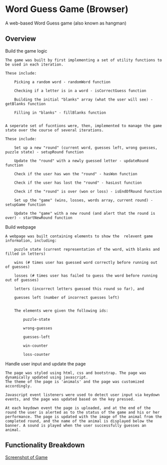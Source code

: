 # Word Guess Game (Browser)

A web-based Word Guess game (also known as hangman)

## Overview


Build the game logic

	The game was built by first implementing a set of utility functions to be used in each iteration.

	These include:

		Picking a random word - randomWord function

		Checking if a letter is in a word - isCorrectGuess function

		Building the initial "blanks" array (what the user will see) - getBlanks function

		Filling in "blanks" - fillBlanks function


	A seperate set of fucntions were, then, implemented to manage the game state over the course of several iterations. 

	These include: 

		Set up a new "round" (current word, guesses left, wrong guesses, puzzle state) - setupRound function

		Update the "round" with a newly guessed letter - updateRound function

		Check if the user has won the "round" - hasWon function

		Check if the user has lost the "round" - hasLost function

		Check if the "round" is over (won or loss) - isEndOfRound function

		Set up the "game" (wins, losses, words array, current round) - setupGame function

		Update the "game" with a new round (and alert that the round is over) - startNewRound function



Build webpage

	A webpage was built containing elements to show the  relevent game information, including:

		puzzle state (current representation of the word, with blanks and filled in letters)

		wins (# times user has guessed word correctly before running out of guesses)

		losses (# times user has failed to guess the word before running out of guesses)

		letters (incorrect letters guessed this round so far), and

		guesses left (number of incorrect guesses left)


		The elements were given the following ids:

			puzzle-state

			wrong-guesses

			guesses-left

			win-counter

			loss-counter



Handle user input and update the page


	The page was styled using html, css and bootstrap. The page was dynamically updated using javascript.
	The theme of the page is 'animals' and the page was customized accordingly. 

	Javascript event listeners were used to detect user input via keydown events, and the page was updated based on the key pressed. 

	At each keydown event the page is uploaded, and at the end of the round the user is alerted as to the status of the game and his or her performance. The page is updated with the image of the animal from the completed round, and the name of the animal is displayed below the banner. A sound is played when the user successfully guesses an animal. 


## Functionality Breakdown
[Screenshot of Game](images/screenshot1.gif)

